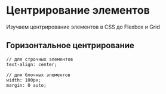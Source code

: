 # Центрирование элементов
Изучаем центрирование элементов в CSS до Flexbox и Grid

## Горизонтальное центрирование

    // для строчных элементов
    text-align: center;

    // для блочных элементов
    width: 100px;
    margin: 0 auto;
